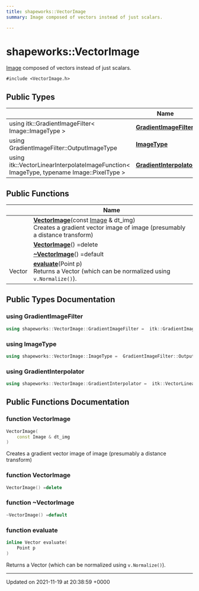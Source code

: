 ```yaml
---
title: shapeworks::VectorImage
summary: Image composed of vectors instead of just scalars. 

---
```


# shapeworks::VectorImage



[Image](../Classes/classshapeworks_1_1Image.md) composed of vectors instead of just scalars. 


`#include <VectorImage.h>`

## Public Types

|                | Name           |
| -------------- | -------------- |
| using itk::GradientImageFilter< Image::ImageType > | **[GradientImageFilter](../Classes/classshapeworks_1_1VectorImage.md#using-gradientimagefilter)**  |
| using GradientImageFilter::OutputImageType | **[ImageType](../Classes/classshapeworks_1_1VectorImage.md#using-imagetype)**  |
| using itk::VectorLinearInterpolateImageFunction< ImageType, typename Image::PixelType > | **[GradientInterpolator](../Classes/classshapeworks_1_1VectorImage.md#using-gradientinterpolator)**  |

## Public Functions

|                | Name           |
| -------------- | -------------- |
| | **[VectorImage](../Classes/classshapeworks_1_1VectorImage.md#function-vectorimage)**(const [Image](../Classes/classshapeworks_1_1Image.md) & dt_img)<br>Creates a gradient vector image of image (presumably a distance transform)  |
| | **[VectorImage](../Classes/classshapeworks_1_1VectorImage.md#function-vectorimage)**() =delete |
| | **[~VectorImage](../Classes/classshapeworks_1_1VectorImage.md#function-~vectorimage)**() =default |
| Vector | **[evaluate](../Classes/classshapeworks_1_1VectorImage.md#function-evaluate)**(Point p)<br>Returns a Vector (which can be normalized using `v.Normalize()`).  |

## Public Types Documentation

### using GradientImageFilter

```cpp
using shapeworks::VectorImage::GradientImageFilter =  itk::GradientImageFilter<Image::ImageType>;
```


### using ImageType

```cpp
using shapeworks::VectorImage::ImageType =  GradientImageFilter::OutputImageType;
```


### using GradientInterpolator

```cpp
using shapeworks::VectorImage::GradientInterpolator =  itk::VectorLinearInterpolateImageFunction< ImageType, typename Image::PixelType>;
```


## Public Functions Documentation

### function VectorImage

```cpp
VectorImage(
    const Image & dt_img
)
```

Creates a gradient vector image of image (presumably a distance transform) 

### function VectorImage

```cpp
VectorImage() =delete
```


### function ~VectorImage

```cpp
~VectorImage() =default
```


### function evaluate

```cpp
inline Vector evaluate(
    Point p
)
```

Returns a Vector (which can be normalized using `v.Normalize()`). 

-------------------------------

Updated on 2021-11-19 at 20:38:59 +0000